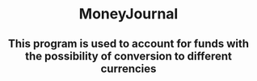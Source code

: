 <h1 align="center">MoneyJournal</h1>

<h2 align="center">
  This program is used to account for funds with the possibility of conversion to different currencies
</h2>
